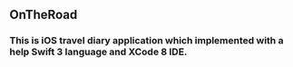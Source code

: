 <h2> OnTheRoad </h2>


<h3> This is iOS travel diary application which implemented with a help Swift 3 language and XCode 8 IDE. </h3>
